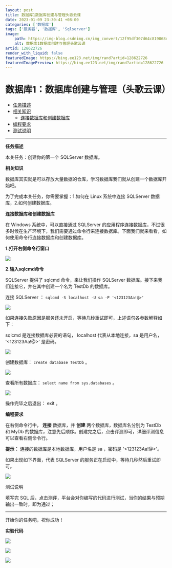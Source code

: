 ```yaml
---
layout: post
title: 数据库1数据库创建与管理头歌云课
date: 2023-01-09 23:30:41 +08:00
categories: ['数据库']
tags: ['服务器', '数据库', 'Sqlserver']
image:
    path: https://img-blog.csdnimg.cn/img_convert/12f95df307d64c819068db4a7c8b7810.png?x-oss-process=image/resize,m_fixed,h_150
    alt: 数据库1数据库创建与管理头歌云课
artid: 128622726
render_with_liquid: false
featuredImage: https://bing.ee123.net/img/rand?artid=128622726
featuredImagePreview: https://bing.ee123.net/img/rand?artid=128622726
---
```


# 数据库1：数据库创建与管理（头歌云课）

* [任务描述](https://data.educoder.net/h5educoderbuild/educodermd/g2f8lnpz97au/064d4ea50f571f4789cd831623a72527/064d4ea50f571f4789cd831623a72527?1673276724803#%E4%BB%BB%E5%8A%A1%E6%8F%8F%E8%BF%B0 "任务描述")
* [相关知识](https://data.educoder.net/h5educoderbuild/educodermd/g2f8lnpz97au/064d4ea50f571f4789cd831623a72527/064d4ea50f571f4789cd831623a72527?1673276724803#%E7%9B%B8%E5%85%B3%E7%9F%A5%E8%AF%86 "相关知识")
  + [连接数据库和创建数据库](https://data.educoder.net/h5educoderbuild/educodermd/g2f8lnpz97au/064d4ea50f571f4789cd831623a72527/064d4ea50f571f4789cd831623a72527?1673276724803#%E8%BF%9E%E6%8E%A5%E6%95%B0%E6%8D%AE%E5%BA%93%E5%92%8C%E5%88%9B%E5%BB%BA%E6%95%B0%E6%8D%AE%E5%BA%93 "连接数据库和创建数据库")
* [编程要求](https://data.educoder.net/h5educoderbuild/educodermd/g2f8lnpz97au/064d4ea50f571f4789cd831623a72527/064d4ea50f571f4789cd831623a72527?1673276724803#%E7%BC%96%E7%A8%8B%E8%A6%81%E6%B1%82 "编程要求")
* [测试说明](https://data.educoder.net/h5educoderbuild/educodermd/g2f8lnpz97au/064d4ea50f571f4789cd831623a72527/064d4ea50f571f4789cd831623a72527?1673276724803#%E6%B5%8B%E8%AF%95%E8%AF%B4%E6%98%8E "测试说明")

---

**任务描述**

本关任务：创建你的第一个 SQLServer 数据库。

**相关知识**

数据库其实就是可以存放大量数据的仓库，学习数据库我们就从创建一个数据库开始吧。

为了完成本关任务，你需要掌握：1.如何在 Linux 系统中连接 SQLServer 数据库，2.如何创建数据库。

**连接数据库和创建数据库**

在 Windows 系统中，可以直接通过 SQLServer 的应用程序连接数据库，不过很多时候在生产环境下，我们需要通过命令行来连接数据库。下面我们就来看看，如何使用命令行连接数据库和创建数据库。

**1.打开右侧命令行窗口**

![](https://i-blog.csdnimg.cn/blog_migrate/3858a8bdb615ede4633eca4909cf93e8.png)

**2.输入sqlcmd命令**

SQLServer 提供了 sqlcmd 命令，来让我们操作 SQLServer 数据库。接下来我们连接它，并在其中创建一个名为 TestDb 的数据库。

连接 SQLServer ：
`sqlcmd -S localhost -U sa -P '<123123Aa!@>'`

![](https://i-blog.csdnimg.cn/blog_migrate/2de5d70f23fb59784ee13ef90de0a868.png)

如果连接失败原因是服务还未开启，等待几秒重试即可，上述语句各参数解释如下：

sqlcmd 是连接数据库必要的语句， localhost 代表从本地连接，sa 是用户名， '<123123Aa!@>' 是密码。

![](https://i-blog.csdnimg.cn/blog_migrate/a9abdf2cbcbf88736ae8d4b1807b93b8.png)

创建数据库：
`create database TestDb`
。

![](https://i-blog.csdnimg.cn/blog_migrate/f6b54ed28b1964d030a4b5e2344c20ac.png)

查看所有数据库：
`select name from sys.databases`
。

![](https://i-blog.csdnimg.cn/blog_migrate/7d6165c09fac6341cc2af96c38aa6df2.png)

操作完毕之后退出： exit 。

**编程要求**

在右侧命令行中，
**连接**
数据库，并
**创建**
两个数据库，数据库名分别为 TestDb 和 MyDb 的数据库，注意先后顺序。创建完之后，点击评测即可，详细评测信息可以查看右侧命令行。

**提示：**
连接的数据库是本地数据库，用户名是 sa ，密码是 '<123123Aa!@>'。

如果出现如下界面，代表 SQLServer 的服务正在启动中，等待几秒然后重试即可。

![](https://i-blog.csdnimg.cn/blog_migrate/b4e37d28f3e6ae1b3fc8356c7ff5fd6c.png)

测试说明

填写完 SQL 后，点击测评，平台会对你编写的代码进行测试，当你的结果与预期输出一致时，即为通过；

---

开始你的任务吧，祝你成功！

**实验代码**

![](https://i-blog.csdnimg.cn/blog_migrate/7a204ec794d9b5436a5944d284b7679c.png)

![](https://i-blog.csdnimg.cn/blog_migrate/229e90fe3ae6a783a47092d10a1b4cb8.png)

![](https://i-blog.csdnimg.cn/blog_migrate/18015c1b56fd607bc210763a4f1df3bd.png)